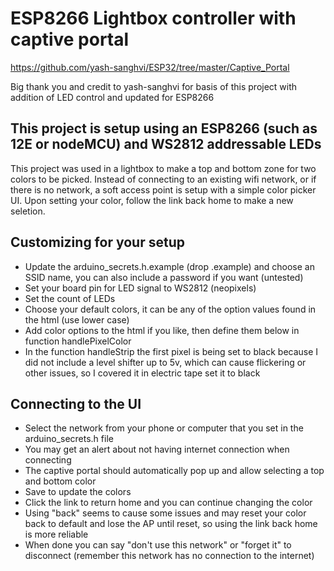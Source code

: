 # ESP8266 Lightbox controller with captive portal 

https://github.com/yash-sanghvi/ESP32/tree/master/Captive_Portal

Big thank you and credit to yash-sanghvi for basis of this project with addition of LED control and updated for ESP8266

## This project is setup using an ESP8266 (such as 12E or nodeMCU) and WS2812 addressable LEDs

This project was used in a lightbox to make a top and bottom zone for two colors to be picked. Instead of connecting to an existing wifi network, or if there is no network, a soft access point is setup with a simple color picker UI. Upon setting your color, follow the link back home to make a new seletion.

## Customizing for your setup
- Update the arduino_secrets.h.example (drop .example) and choose an SSID name, you can also include a password if you want (untested)
- Set your board pin for LED signal to WS2812 (neopixels)
- Set the count of LEDs
- Choose your default colors, it can be any of the option values found in the html (use lower case)
- Add color options to the html if you like, then define them below in function handlePixelColor
- In the function handleStrip the first pixel is being set to black because I did not include a level shifter up to 5v, which can cause flickering or other issues, so I covered it in electric tape set it to black

## Connecting to the UI
- Select the network from your phone or computer that you set in the arduino_secrets.h file
- You may get an alert about not having internet connection when connecting
- The captive portal should automatically pop up and allow selecting a top and bottom color
- Save to update the colors
- Click the link to return home and you can continue changing the color
- Using "back" seems to cause some issues and may reset your color back to default and lose the AP until reset, so using the link back home is more reliable
- When done you can say "don't use this network" or "forget it" to disconnect (remember this network has no connection to the internet)